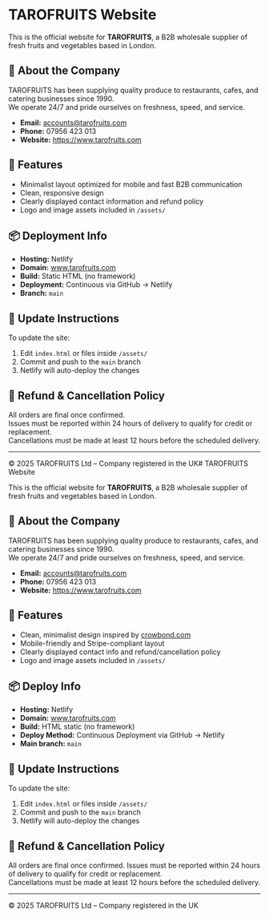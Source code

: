 # TAROFRUITS Website

This is the official website for **TAROFRUITS**, a B2B wholesale supplier of fresh fruits and vegetables based in London.

## 🌱 About the Company

TAROFRUITS has been supplying quality produce to restaurants, cafes, and catering businesses since 1990.  
We operate 24/7 and pride ourselves on freshness, speed, and service.

- **Email:** accounts@tarofruits.com  
- **Phone:** 07956 423 013  
- **Website:** https://www.tarofruits.com  

## 📄 Features

- Minimalist layout optimized for mobile and fast B2B communication
- Clean, responsive design
- Clearly displayed contact information and refund policy
- Logo and image assets included in `/assets/`

## 📦 Deployment Info

- **Hosting:** Netlify  
- **Domain:** www.tarofruits.com  
- **Build:** Static HTML (no framework)  
- **Deployment:** Continuous via GitHub → Netlify  
- **Branch:** `main`

## 🔁 Update Instructions

To update the site:

1. Edit `index.html` or files inside `/assets/`
2. Commit and push to the `main` branch
3. Netlify will auto-deploy the changes

## 🛒 Refund & Cancellation Policy

All orders are final once confirmed.  
Issues must be reported within 24 hours of delivery to qualify for credit or replacement.  
Cancellations must be made at least 12 hours before the scheduled delivery.

---

© 2025 TAROFRUITS Ltd – Company registered in the UK# TAROFRUITS Website

This is the official website for **TAROFRUITS**, a B2B wholesale supplier of fresh fruits and vegetables based in London.

## 🌱 About the Company

TAROFRUITS has been supplying quality produce to restaurants, cafes, and catering businesses since 1990.  
We operate 24/7 and pride ourselves on freshness, speed, and service.

- **Email:** accounts@tarofruits.com  
- **Phone:** 07956 423 013  
- **Website:** https://www.tarofruits.com  

## 📄 Features

- Clean, minimalist design inspired by [crowbond.com](https://crowbond.com)
- Mobile-friendly and Stripe-compliant layout
- Clearly displayed contact info and refund/cancellation policy
- Logo and image assets included in `/assets/`

## 📦 Deploy Info

- **Hosting:** Netlify  
- **Domain:** www.tarofruits.com  
- **Build:** HTML static (no framework)  
- **Deploy Method:** Continuous Deployment via GitHub → Netlify  
- **Main branch:** `main`

## 🔁 Update Instructions

To update the site:

1. Edit `index.html` or files inside `/assets/`
2. Commit and push to the `main` branch
3. Netlify will auto-deploy the changes

## 🛒 Refund & Cancellation Policy

All orders are final once confirmed. Issues must be reported within 24 hours of delivery to qualify for credit or replacement.  
Cancellations must be made at least 12 hours before the scheduled delivery.

---

© 2025 TAROFRUITS Ltd – Company registered in the UK
